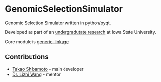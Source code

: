 # GenomicSelectionSimulator

Genomic Selection Simulator written in python/pyqt.

Developed as part of an [undergradutate research](http://lib.dr.iastate.edu/undergradresearch_symposium/2017/presentations/82/) at Iowa State University.

Core module is [generic-linkage](https://github.com/takao42/genetic-linkage)

## Contributions

- [Takao Shibamoto](https://github.com/takao42) - main developer
- [Dr. Lizhi Wang](https://www.imse.iastate.edu/directory/faculty/lizhi-wang/) - mentor
